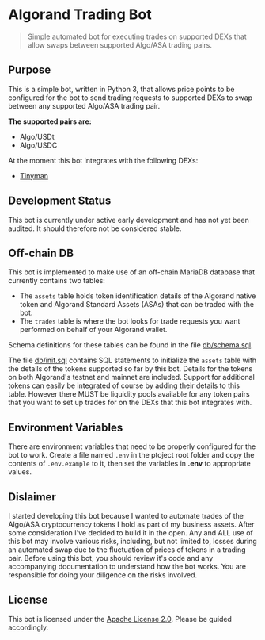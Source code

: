 # Algorand Trading Bot

> Simple automated bot for executing trades on supported DEXs that allow swaps between supported Algo/ASA trading pairs.

## Purpose

This is a simple bot, written in Python 3, that allows price points to be configured for the bot to send trading requests to supported DEXs to swap between any supported Algo/ASA trading pair.

**The supported pairs are:**

- Algo/USDt
- Algo/USDC

At the moment this bot integrates with the following DEXs:

- [Tinyman](https://tinyman.org/)

## Development Status

This bot is currently under active early development and has not yet been audited. It should therefore not be considered stable.

## Off-chain DB

This bot is implemented to make use of an off-chain MariaDB database that currently contains two tables:

- The `assets` table holds token identification details of the Algorand native token and Algorand Standard Assets (ASAs) that can be traded with the bot.
- The `trades` table is where the bot looks for trade requests you want performed on behalf of your Algorand wallet.

Schema definitions for these tables can be found in the file [db/schema.sql](./db/schema.sql).

The file [db/init.sql](./db/init.sql) contains SQL statements to initialize the `assets` table with the details of the tokens supported so far by this bot. Details for the tokens on both Algorand's testnet and mainnet are included. Support for additional tokens can easily be integrated of course by adding their details to this table. However there MUST be liquidity pools available for any token pairs that you want to set up trades for on the DEXs that this bot integrates with.

## Environment Variables

There are environment variables that need to be properly configured for the bot to work. Create a file named `.env` in the ptoject root folder and copy the contents of `.env.example` to it, then set the variables in **.env** to appropriate values.

## Dislaimer

I started developing this bot because I wanted to automate trades of the Algo/ASA cryptocurrency tokens I hold as part of my business assets. After some consideration I've decided to build it in the open. Any and ALL use of this bot may involve various risks, including, but not limited to, losses during an automated swap due to the fluctuation of prices of tokens in a trading pair. Before using this bot, you should review it's code and any accompanying documentation to understand how the bot works. You are responsible for doing your diligence on the risks involved.

## License

This bot is licensed under the [Apache License 2.0](https://github.com/bajetech/algotrade-bot/blob/main/LICENSE). Please be guided accordingly.
